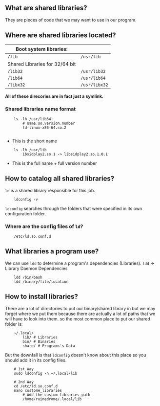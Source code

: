 ## What are shared libraries?

They are pieces of code that we may want to use in our program.

## Where are shared libraries located?

| Boot system libraries:         |               |
| ------------------------------ | ------------- |
| `/lib`                         | `/usr/lib`    |
| Shared Libraries for 32/64 bit |               |
| `/lib32`                       | `/usr/lib32`  |
| `/lib64`                       | `/usr/lib64`  |
| `/libx32`                      | `/usr/libx32` |
**All of these direcories are in fact just a symlink.**


### Shared libraries name format

```
	ls -lh /usr/lib64:
		# name.so.version.number
		ld-linux-x86-64.so.2
	
```
- This is the short name


```
	ls -lh /usr/lib
		ibsidplay2.so.1 -> libsidplay2.so.1.0.1
```
- This is the full name + full version number




## How to catalog all shared libraries?

`ld` is a shared library responsible for this job.

```
	ldconfig -v
```

`ldconfig` searches through the folders that were specified in its own configuration
folder.


### Where are the config files of `ld`?

```
	/etc/ld.so.conf.d
```

## What libraries a program use?
We can use `ldd` to determine a program's dependencies (Libraries).
`ldd` -> Library Daemon Dependencies

```
	ldd /bin/bash
	ldd /binary/file/location
```


## How to install libraries?
There are a lot of directories to put our binary/shared library in but we may forget where we 
put them because there are actually a lot of paths that we will have to look into them. so the most
common place to put our shared folder is:
```
	~/.local/
		lib/ # Libraries
		bin/ # Binaries
		share/ # Programs's Data 
```

But the downfall is that `ldconfig` doesn't know about this place so you should add it in 
its config files.

```
	# 1st Way
	sudo ldconfig -n ~/.local/lib

	# 2nd Way
	cd /etc/ld.so.conf.d
	nano custome_libraries
		# Add the custom libraries path
		/home/ruinedrome/.local/lib
```










